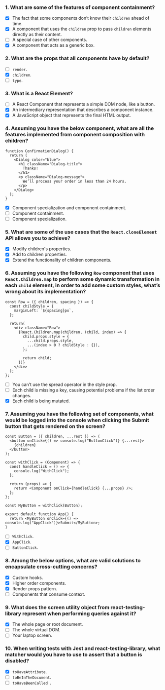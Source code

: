 ### 1. What are some of the features of component containment?

- [x] The fact that some components don’t know their `children` ahead of time.
- [x] A component that uses the `children` prop to pass `children` elements directly as their content.
- [ ] A special case of other components.
- [x] A component that acts as a generic box.

### 2. What are the props that all components have by default?

- [ ] `render`.
- [x] `children`.
- [ ] `type`.

### 3. What is a React Element?

- [ ] A React Component that represents a simple DOM node, like a button.
- [x] An intermediary representation that describes a component instance.
- [x] A JavaScript object that represents the final HTML output.

### 4. Assuming you have the below component, what are all the features implemented from component composition with children?

```
function ConfirmationDialog() {
  return (
    <Dialog color="blue">
      <h1 className="Dialog-title">
        Thanks!
      </h1>
      <p className="Dialog-message">
        We’ll process your order in less than 24 hours.
      </p>
    </Dialog>
  );
}
```

- [x] Component specialization and component containment.
- [ ] Component containment.
- [ ] Component specialization.

### 5. What are some of the use cases that the `React.cloneElement` API allows you to achieve?

- [x] Modify children's properties.
- [x] Add to children properties.
- [x] Extend the functionality of children components.

### 6. Assuming you have the following `Row` component that uses `React.Children.map` to perform some dynamic transformation in each `child` element, in order to add some custom styles, what’s wrong about its implementation?

```
const Row = ({ children, spacing }) => {
  const childStyle = {
    marginLeft: `${spacing}px`,
  };

  return(
    <div className="Row">
      {React.Children.map(children, (child, index) => {
        child.props.style = {
          ...child.props.style,
          ...(index > 0 ? childStyle : {}),
        };

        return child;
      })}
    </div>
  );
};
```

- [ ] You can’t use the spread operator in the style prop.
- [ ] Each child is missing a key, causing potential problems if the list order changes.
- [x] Each child is being mutated.

### 7. Assuming you have the following set of components, what would be logged into the console when clicking the Submit button that gets rendered on the screen?

```
const Button = ({ children, ...rest }) => (
  <button onClick={() => console.log("ButtonClick")} {...rest}>
    {children}
  </button>
);

const withClick = (Component) => {
  const handleClick = () => {
    console.log("WithClick");
  };

  return (props) => {
    return <Component onClick={handleClick} {...props} />;
  };
};

const MyButton = withClick(Button);

export default function App() {
  return <MyButton onClick={() => console.log("AppClick")}>Submit</MyButton>;
}
```

- [ ] `WithClick`.
- [x] `AppClick`.
- [ ] `ButtonClick`.

### 8. Among the below options, what are valid solutions to encapsulate cross-cutting concerns?

- [x] Custom hooks.
- [x] Higher order components.
- [x] Render props pattern.
- [ ] Components that consume context.

### 9. What does the screen utility object from react-testing-library represent when performing queries against it?

- [x] The whole page or root document.
- [ ] The whole virtual DOM.
- [ ] Your laptop screen.

### 10. When writing tests with Jest and react-testing-library, what matcher would you have to use to assert that a button is disabled?

- [x] `toHaveAttribute`.
- [ ] `toBeInTheDocument`.
- [ ] `toHaveBeenCalled `.

